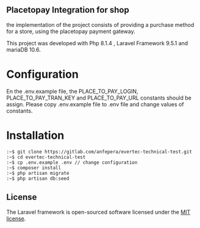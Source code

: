 

## Placetopay Integration for shop

the implementation of the project consists of providing a purchase method for a store,
using the placetopay payment gateway.

This project was developed with Php 8.1.4 , Laravel Framework 9.5.1 and mariaDB 10.6.

Configuration
=============
En the .env.example file, the PLACE_TO_PAY_LOGIN, PLACE_TO_PAY_TRAN_KEY and PLACE_TO_PAY_URL constants
should be assign. Please copy .env.example file to .env file and change values of constants.


Installation
============
```
:~$ git clone https://gitlab.com/anfepera/evertec-technical-test.git
:~$ cd evertec-technical-test
:~$ cp .env.example .env // change configuration
:~$ composer install
:~$ php artisan migrate
:~$ php artisan db:seed
```

## License

The Laravel framework is open-sourced software licensed under the [MIT license](https://opensource.org/licenses/MIT).
